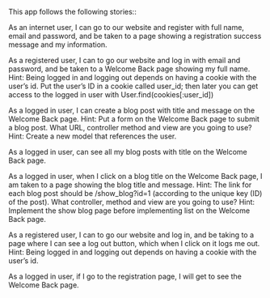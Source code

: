 This app follows the following stories::


As an internet user, I can go to our website and register with full name, email and password, and be taken to a page showing a registration success message and my information.


As a registered user, I can to go our website and log in with email and password, and be taken to a Welcome Back page showing my full name.
Hint: Being logged in and logging out depends on having a cookie with the user’s id. Put the user’s ID in a cookie called user_id; then later you can get access to the logged in user with User.find(cookies[:user_id])


As a logged in user, I can create a blog post with title and message on the Welcome Back page.
Hint: Put a form on the Welcome Back page to submit a blog post. What URL, controller method and view are you going to use?
Hint: Create a new model that references the user.


As a logged in user, can see all my blog posts with title on the Welcome Back page.


As a logged in user, when I click on a blog title on the Welcome Back page, I am taken to a page showing the blog title and message.
Hint: The link for each blog post should be /show_blog?id=1 (according to the unique key (ID) of the post). What controller, method and view are you going to use?
Hint: Implement the show blog page before implementing list on the Welcome Back page.


As a registered user, I can to go our website and log in, and be taking to a page where I can see a log out button, which when I click on it logs me out.
Hint: Being logged in and logging out depends on having a cookie with the user’s id.


As a logged in user, if I go to the registration page, I will get to see the Welcome Back page.
